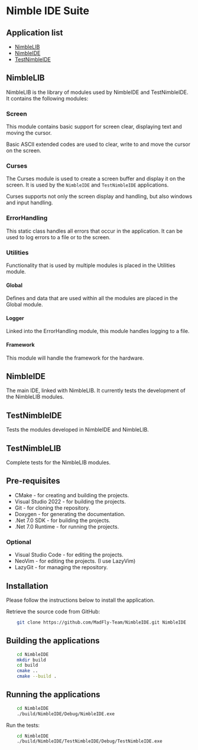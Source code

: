 # Nimble IDE Suite

## Application list

- [NimbleLIB](#nimblelib)
- [NimbleIDE](#nimbleide)
- [TestNimbleIDE](#testnimbleide)

## NimbleLIB

NimbleLIB is the library of modules used by NimbleIDE and TestNimbleIDE. It contains the following modules:

### Screen

This module contains basic support for screen clear, displaying text and moving the cursor.

Basic ASCII extended codes are used to clear, write to and move the cursor on the screen.

### Curses

The Curses module is used to create a screen buffer and display it on the screen. It is used by the `NimbleIDE` and `TestNimbleIDE` applications.

Curses supports not only the screen display and handling, but also windows and input handling.

### ErrorHandling

This static class handles all errors that occur in the application. It can be used to log errors to a file or to the screen.

### Utilities

Functionality that is used by multiple modules is placed in the Utilities module.

#### Global

Defines and data that are used within all the modules are placed in the Global module.

#### Logger

Linked into the ErrorHandling module, this module handles logging to a file.

#### Framework

This module will handle the framework for the hardware.
 

## NimbleIDE

The main IDE, linked with NimbleLIB. It currently tests the development of the NimbleLIB modules.


## TestNimbleIDE

Tests the modules developed in NimbleIDE and NimbleLIB.

## TestNimbleLIB

Complete tests for the NimbleLIB modules.

## Pre-requisites

- CMake - for creating and building the projects.
- Visual Studio 2022 - for building the projects.
- Git - for cloning the repository.
- Doxygen - for generating the documentation.
- .Net 7.0 SDK - for building the projects.
- .Net 7.0 Runtime - for running the projects.

### Optional

- Visual Studio Code - for editing the projects.
- NeoVim - for editing the projects. (I use LazyVim)
- LazyGit - for managing the repository.

## Installation

Please follow the instructions below to install the application.

Retrieve the source code from GitHub:

```bash
    git clone https://github.com/MadFly-Team/NimbleIDE.git NimbleIDE
```

## Building the applications

```bash
    cd NimbleIDE
    mkdir build
    cd build
    cmake ..
    cmake --build .
```

## Running the applications

```bash
    cd NimbleIDE
    ./build/NimbleIDE/Debug/NimbleIDE.exe
```

Run the tests:

```bash
    cd NimbleIDE
    ./build/NimbleIDE/TestNimbleIDE/Debug/TestNimbleIDE.exe
```
